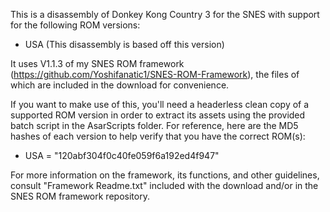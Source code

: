 
This is a disassembly of Donkey Kong Country 3 for the SNES with support for the following ROM versions:
- USA (This disassembly is based off this version)

It uses V1.1.3 of my SNES ROM framework (https://github.com/Yoshifanatic1/SNES-ROM-Framework), the files of which are included in the download for convenience.

If you want to make use of this, you'll need a headerless clean copy of a supported ROM version in order to extract its assets using the provided batch script in the AsarScripts folder. For reference, here are the MD5 hashes of each version to help verify that you have the correct ROM(s):

- USA = "120abf304f0c40fe059f6a192ed4f947"

For more information on the framework, its functions, and other guidelines, consult "Framework Readme.txt" included with the download and/or in the SNES ROM framework repository.
